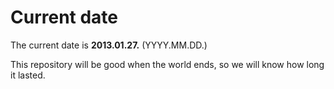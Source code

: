 # Current date

The current date is **2013.01.27.** (YYYY.MM.DD.)

This repository will be good when the world ends, so we will know how long it lasted.